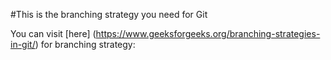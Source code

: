 
#This is the branching strategy you need for Git

You can visit [here] (https://www.geeksforgeeks.org/branching-strategies-in-git/) for branching strategy:
